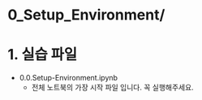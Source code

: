 # 0_Setup_Environment/


# 1. 실습 파일 

- 0.0.Setup-Environment.ipynb
    - 전체 노트북의 가장 시작 파일 입니다. 꼭 실행해주세요.
    
